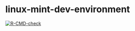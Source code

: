 
# linux-mint-dev-environment

<!-- badges: start -->
[![R-CMD-check](https://github.com/PMassicotte/linux-mint-dev-environment/workflows/R-CMD-check/badge.svg)](https://github.com/PMassicotte/linux-mint-dev-environment/actions)
<!-- badges: end -->

